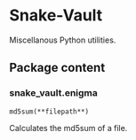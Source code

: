 # Snake-Vault
Miscellanous Python utilities.

## Package content

### snake_vault.enigma

`md5sum(**filepath**)`

Calculates the md5sum of a file.
